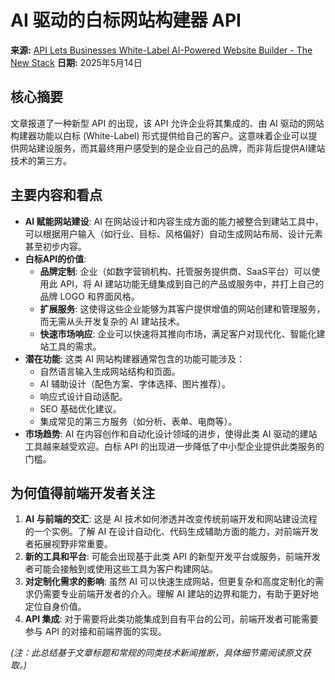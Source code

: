 # AI 驱动的白标网站构建器 API

**来源:** [API Lets Businesses White-Label AI-Powered Website Builder - The New Stack](https://thenewstack.io/frontend-development/)
**日期:** 2025年5月14日

## 核心摘要

文章报道了一种新型 API 的出现，该 API 允许企业将其集成的、由 AI 驱动的网站构建器功能以白标 (White-Label) 形式提供给自己的客户。这意味着企业可以提供网站建设服务，而其最终用户感受到的是企业自己的品牌，而非背后提供AI建站技术的第三方。

## 主要内容和看点

*   **AI 赋能网站建设**: AI 在网站设计和内容生成方面的能力被整合到建站工具中，可以根据用户输入（如行业、目标、风格偏好）自动生成网站布局、设计元素甚至初步内容。
*   **白标API的价值**:
    *   **品牌定制**: 企业（如数字营销机构、托管服务提供商、SaaS平台）可以使用此 API，将 AI 建站功能无缝集成到自己的产品或服务中，并打上自己的品牌 LOGO 和界面风格。
    *   **扩展服务**: 这使得这些企业能够为其客户提供增值的网站创建和管理服务，而无需从头开发复杂的 AI 建站技术。
    *   **快速市场响应**: 企业可以快速将其推向市场，满足客户对现代化、智能化建站工具的需求。
*   **潜在功能**: 这类 AI 网站构建器通常包含的功能可能涉及：
    *   自然语言输入生成网站结构和页面。
    *   AI 辅助设计（配色方案、字体选择、图片推荐）。
    *   响应式设计自动适配。
    *   SEO 基础优化建议。
    *   集成常见的第三方服务（如分析、表单、电商等）。
*   **市场趋势**: AI 在内容创作和自动化设计领域的进步，使得此类 AI 驱动的建站工具越来越受欢迎。白标 API 的出现进一步降低了中小型企业提供此类服务的门槛。

## 为何值得前端开发者关注

1.  **AI 与前端的交汇**: 这是 AI 技术如何渗透并改变传统前端开发和网站建设流程的一个实例。了解 AI 在设计自动化、代码生成辅助方面的能力，对前端开发者拓展视野非常重要。
2.  **新的工具和平台**: 可能会出现基于此类 API 的新型开发平台或服务，前端开发者可能会接触到或使用这些工具为客户构建网站。
3.  **对定制化需求的影响**: 虽然 AI 可以快速生成网站，但更复杂和高度定制化的需求仍需要专业前端开发者的介入。理解 AI 建站的边界和能力，有助于更好地定位自身价值。
4.  **API 集成**: 对于需要将此类功能集成到自有平台的公司，前端开发者可能需要参与 API 的对接和前端界面的实现。

*(注：此总结基于文章标题和常规的同类技术新闻推断，具体细节需阅读原文获取。)* 